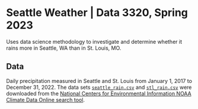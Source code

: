 # Seattle Weather | Data 3320, Spring 2023
Uses data science methodology to investigate and determine whether it rains more in Seattle, WA than in St. Louis, MO.

## Data
Daily precipitation measured in Seattle and St. Louis from January 1, 2017 to December 31, 2022. The data sets [`seattle_rain.csv`](https://github.com/lbomine/Seattle-Weather/blob/75fdb7a94f59254160ca0f527539d6acaa3f9049/seattle_rain.csv) and [`stl_rain.csv`](https://github.com/lbomine/Seattle-Weather/blob/75fdb7a94f59254160ca0f527539d6acaa3f9049/stl_rain.csv) were downloaded from the [National Centers for Environmental Information NOAA Climate Data Online search tool](https://www.ncei.noaa.gov/cdo-web/search?datasetid=GHCND).
